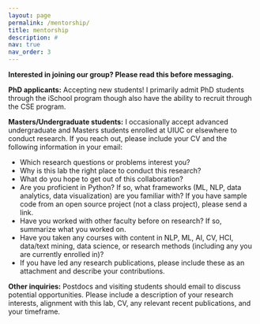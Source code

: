 ```yaml
---
layout: page
permalink: /mentorship/
title: mentorship
description: #
nav: true
nav_order: 3
---
```


**Interested in joining our group? Please read this before messaging.**

<!-- _I receive many email requests and cannot respond to them all. To increase your chances of receiving a response, please be as specific in your message and request as possible._

## Join our group -->

**PhD applicants:** Accepting new students! I primarily admit PhD students through the iSchool program though also have the ability to recruit through the CSE program.

**Masters/Undergraduate students:** I occasionally accept advanced undergraduate and Masters students enrolled at UIUC or elsewhere to conduct research. If you reach out, please include your CV and the following information in your email:

* Which research questions or problems interest you?
* Why is this lab the right place to conduct this research?
* What do you hope to get out of this collaboration?
* Are you proficient in Python? If so, what frameworks (ML, NLP, data analytics, data visualization) are you familiar with? If you have sample code from an open source project (not a class project), please send a link.
* Have you worked with other faculty before on research? If so, summarize what you worked on.
* Have you taken any courses with content in NLP, ML, AI, CV, HCI, data/text mining, data science, or research methods (including any you are currently enrolled in)?
* If you have led any research publications, please include these as an attachment and describe your contributions.

**Other inquiries:** Postdocs and visiting students should email to discuss potential opportunities. Please include a description of your research interests, alignment with this lab, CV, any relevant recent publications, and your timeframe. 
